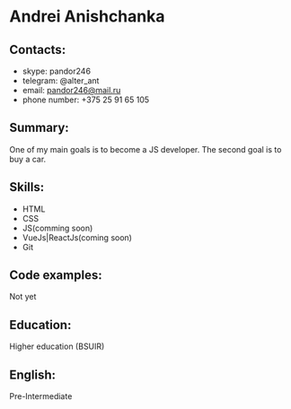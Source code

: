 # Andrei Anishchanka
## Contacts:
* skype: pandor246
* telegram: @alter_ant
* email: pandor246@mail.ru
* phone number: +375 25 91 65 105
## Summary:
One of my main goals is to become a JS developer. The second goal is to buy a car. 
## Skills:
* HTML
* CSS
* JS(comming soon)
* VueJs|ReactJs(coming soon)
* Git
## Code examples:
Not yet
## Education:
Higher education (BSUIR)
## English:
Pre-Intermediate
